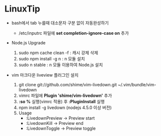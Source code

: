 # LinuxTip

* bash에서 tab 누를때 대소문자 구분 없이 자동완성하기
	* /etc/inputrc 파일에 __set completion-ignore-case on__ 추가

* Node.js Upgrade
	1. sudo npm cache clean -f		: 캐시 강제 삭제
	2. sudo npm install -g n		: n 모듈 설치
	3. sudo n stable					: n 모듈 이용하여 Node.js 설치

* vim 마크다운 liveview 플러그인 설치
	1. git clone git://github.com/shime/vim-livedown.git ~/.vim/bundle/vim-livedown 
	2. vimrc 파일에 __Plugin 'shime/vim-livedown'__ 추가
	3. __:so %__ 실행(vimrc 적용) 후  __:PluginInstall__ 실행
	4. npm install -g livedown    (nodejs 4.5.0 이상 버전)
	5. Usage
		* :LivedownPreview  	-> Preview start
		* :LivedownKill		-> Preview end
		* :LivedownToggle		-> Preview toggle
